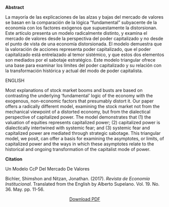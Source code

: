 <b>Abstract</b>

La mayoría de las explicaciones de las alzas y bajas del mercado de valores se basan en la comparación de la lógica “fundamental” subyacente de la economía con los factores exógenos que supuestamente la distorsionan. Este artículo presenta un modelo radicalmente distinto, y examina el mercado de valores desde la perspectiva del poder capitalizado y no desde el punto de vista de una economía distorsionada. El modelo demuestra que la valoración de acciones representa poder capitalizado, que el poder capitalizado está entrelazado al temor sistémico, y que estos dos elementos son mediados por el sabotaje estratégico. Este modelo triangular ofrece una base para examinar los límites del poder capitalizado y su relación con la transformación histórica y actual del modo de poder capitalista.

ENGLISH

Most explanations of stock market booms and busts are based on contrasting the underlying ‘fundamental’ logic of the economy with the exogenous, non-economic factors that presumably distort it. Our paper offers a radically different model, examining the stock market not from the mechanical viewpoint of a distorted economy, but from the dialectical perspective of capitalized power. The model demonstrates that (1) the valuation of equities represents capitalized power; (2) capitalized power is dialectically intertwined with systemic fear; and (3) systemic fear and capitalized power are mediated through strategic sabotage. This triangular model, we posit, can offer a basis for examining the asymptotes, or limits, of capitalized power and the ways in which these asymptotes relate to the historical and ongoing transformation of the capitalist mode of power.

<b>Citation</b>

Un Modelo CcP Del Mercado De Valores

Bichler, Shimshon and Nitzan, Jonathan. (2017). <i>Revista de Economía Institucional</i>. Translated from the English by Alberto Supelano. Vol. 19. No. 36. May. pp. 11-56.

<div style="text-align:center">
<a href="https://bnarchives.yorku.ca/510/2/20170500_bn_un_modelo_ccp_del_mercado_de_valores.pdf">Download PDF</a>
</div>


